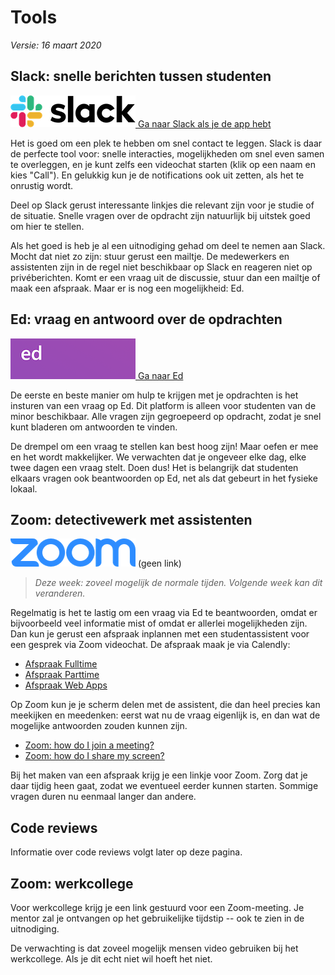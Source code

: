 # Tools

*Versie: 16 maart 2020*

## Slack: snelle berichten tussen studenten

[![Ga naar Slack](slack.png) Ga naar Slack als je de app hebt](slack://)

Het is goed om een plek te hebben om snel contact te leggen. Slack is daar de perfecte tool voor: snelle interacties, mogelijkheden om snel even samen te overleggen, en je kunt zelfs een videochat starten (klik op een naam en kies "Call"). En gelukkig kun je de notifications ook uit zetten, als het te onrustig wordt.

Deel op Slack gerust interessante linkjes die relevant zijn voor je studie of de situatie. Snelle vragen over de opdracht zijn natuurlijk bij uitstek goed om hier te stellen.

Als het goed is heb je al een uitnodiging gehad om deel te nemen aan Slack. Mocht dat niet zo zijn: stuur gerust een mailtje. De medewerkers en assistenten zijn in de regel niet beschikbaar op Slack en reageren niet op privéberichten. Komt er een vraag uit de discussie, stuur dan een mailtje of maak een afspraak. Maar er is nog een mogelijkheid: Ed.

## Ed: vraag en antwoord over de opdrachten

[![Ga naar Ed](ed.png) Ga naar Ed](https://us.edstem.org/)

De eerste en beste manier om hulp te krijgen met je opdrachten is het insturen van een vraag op Ed. Dit platform is alleen voor studenten van de minor beschikbaar. Alle vragen zijn gegroepeerd op opdracht, zodat je snel kunt bladeren om antwoorden te vinden.

De drempel om een vraag te stellen kan best hoog zijn! Maar oefen er mee en het wordt makkelijker. We verwachten dat je ongeveer elke dag, elke twee dagen een vraag stelt. Doen dus! Het is belangrijk dat studenten elkaars vragen ook beantwoorden op Ed, net als dat gebeurt in het fysieke lokaal.

## Zoom: detectivewerk met assistenten

![Zoom](zoom.png) (geen link)

> *Deze week: zoveel mogelijk de normale tijden. Volgende week kan dit veranderen.*

Regelmatig is het te lastig om een vraag via Ed te beantwoorden, omdat er bijvoorbeeld veel informatie mist of omdat er allerlei mogelijkheden zijn. Dan kun je gerust een afspraak inplannen met een studentassistent voor een gesprek via Zoom videochat. De afspraak maak je via Calendly:

- [Afspraak Fulltime](https://calendly.com/mprog/assistentie)
- [Afspraak Parttime](https://calendly.com/mprog-parttime/assistentie)
- [Afspraak Web Apps](https://calendly.com/app-studio/assistentie)

Op Zoom kun je je scherm delen met de assistent, die dan heel precies kan meekijken en meedenken: eerst wat nu de vraag eigenlijk is, en dan wat de mogelijke antwoorden zouden kunnen zijn.

- [Zoom: how do I join a meeting?](https://support.zoom.us/hc/en-us/articles/201362193-How-Do-I-Join-A-Meeting-)
- [Zoom: how do I share my screen?](https://support.zoom.us/hc/en-us/articles/201362153-How-Do-I-Share-My-Screen-)

Bij het maken van een afspraak krijg je een linkje voor Zoom. Zorg dat je daar tijdig heen gaat, zodat we eventueel eerder kunnen starten. Sommige vragen duren nu eenmaal langer dan andere.

## Code reviews

Informatie over code reviews volgt later op deze pagina.

## Zoom: werkcollege

Voor werkcollege krijg je een link gestuurd voor een Zoom-meeting. Je mentor zal je ontvangen op het gebruikelijke tijdstip -- ook te zien in de uitnodiging. 

De verwachting is dat zoveel mogelijk mensen video gebruiken bij het werkcollege. Als je dit echt niet wil hoeft het niet.




